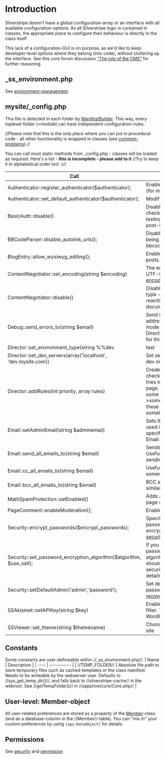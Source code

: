 # Introduction

Silverstripe doesn't have a global configuration-array or an interface with all available configuration-options. As all Silverstripe logic is contained in classes, the appropriate place to configure their behaviour is directly in the class itself. 

This lack of a configuration-GUI is on purpose, as we'd like to keep developer-level options where they belong (into code), without cluttering up the interface. See this core forum discussion ["The role of the CMS"](http://www.silverstripe.com/core-team-discussion/flat/2723) for further reasoning.

## _ss_environment.php

See [environment-management](environment-management).

## mysite/_config.php

This file is detected in each folder by [ManifestBuilder](ManifestBuilder). This way, every toplevel-folder (=module) can have independent configuration-rules.

//Please note that this is the only place where you can put in procedural code - all other functionality is wrapped in classes (see [common-problems](common-problems)).//

You can call most static methods from _config.php - classes will be loaded as required. Here's a list - **this is incomplete - please add to it** //Try to keep it in alphabetical order too! :)//

 | Call                                                                | Description |                                                                                                                                                                                                                                               
 | ----                                                                | -------------                                                                                                                                                                                                                                               
 | Authenticator::register_authenticator($authenticator);              | Enable an authentication method (for more details see [security](security)).                                                                                                                                                                                 |        
 | Authenticator::set_default_authenticator($authenticator);           | Modify tab-order on login-form.                                                                                                                                                                                                                              |        
 | BasicAuth::disable()                                                | Disable basic authentication checking for dev sites (useful when testing credit card transaction post-backs etc)                                                                                                                                             |        
 | BBCodeParser::disable_autolink_urls();                              | Disables plain hyperlinks from being turned into links when bbcode is parsed.                                                                                                                                                                                |        
 | BlogEntry::allow_wysiwyg_editing();                                 | Enable rich text editing for blog posts.                                                                                                                                                                                                                     |        
 | ContentNegotiator::set_encoding(string $encoding)                   | The encoding charset to use - UTF-8 by default (see [template-encoding](template-encoding) for more)                                                                                                                                                         |        
 | ContentNegotiator::disable()                                        | Disables the negotiation of content type - usually used to stop it from rewriting the DOCTYPE of the document                                                                                                                                                |        
 | Debug::send_errors_to(string $email)                                | Send live errors on your site to this address (site has to be in 'live' mode using Director::set_environment_type(live) for this to occur                                                                                                                    |        
 | Director::set_environment_type(string %%dev                         | test                                                                                                                                                                                                                                                         | live%%) | Sets the environment type (e.g. dev site will show errors, live site hides them and displays a 500 error instead) | 
 | Director::set_dev_servers(array('localhost', 'dev.mysite.com))      | Set servers that should be run in dev mode (see [debugging](debugging))                                                                                                                                                                                      |        
 | Director::addRules(int priority, array rules)                       | Create a number of URL rules to be checked against when SilverStripe tries to figure out how to display a page. See cms/_config.php for some examples. Note: Using ->something/ as the value for one of these will redirect the user to the something/ page. |        
 | Email::setAdminEmail(string $adminemail)                            | Sets the admin email for the site, used if there is no From address specified, or when you call Email::getAdminEmail()                                                                                                                                       |        
 | Email::send_all_emails_to(string $email)                            | Sends all emails to this address. Useful for debugging your email sending functions                                                                                                                                                                          |        
 | Email::cc_all_emails_to(string $email)                              | Useful for CC'ing all emails to someone checking correspondence                                                                                                                                                                                              |        
 | Email::bcc_all_emails_to(string $email)                             | BCC all emails to this address, similar to CC'ing emails (above)                                                                                                                                                                                             |        
 | MathSpamProtection::setEnabled()                                    | Adds a math spam question to all page comment forms                                                                                                                                                                                                          |        
 | PageComment::enableModeration();                                    | Enables comment moderation                                                                                                                                                                                                                                   |        
 | Security::encrypt_passwords($encrypt_passwords);                    | Specify if you want store your passwords in clear text or encrypted (for more details see [security](security))                                                                                                                                              |        
 | Security::set_password_encryption_algorithm($algorithm, $use_salt); | If you choose to encrypt your passwords, you can choose which algorithm is used to and if a salt should be used to increase the security level even more (for more details see [security](security)).                                                        |        
 | Security::setDefaultAdmin('admin','password');                      | Set default admin email and password, helpful for [recovering_password](recovering_password)                                                                                                                                                                 |        
 | SSAkismet::setAPIKey(string $key)                                   | Enables use of the Akismet spam filter. The key must be a valid WordPress API key.                                                                                                                                                                           |        
 | SSViewer::set_theme(string $themename)                              | Choose the default theme for your site                                                                                                                                                                                                                       |        
## Constants

Some constants are user-defineable within //_ss_environment.php//.
 | Name            | Description                                                                                                                                                                                                                                                                                 | 
 | ----            | -----------                                                                                                                                                                                                                                                                                 | 
 | //TEMP_FOLDER// | Absolute file path to store temporary files such as cached templates or the class manifest. Needs to be writeable by the webserver user. Defaults to //sys_get_temp_dir()//, and falls back to //silverstripe-cache// in the webroot. See //getTempFolder()// in //sapphire/core/Core.php// | 

## User-level: Member-object

All user-related preferences are stored as a property of the [Member](Member)-class (and as a database-column in the //Member//-table). You can "mix in" your custom preferences by using `[api:DataObject]` for details.

## Permissions

See [security](security) and [permission](permission)
